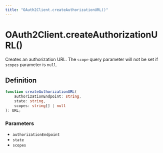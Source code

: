 ```yaml
---
title: "OAuth2Client.createAuthorizationURL()"
---
```


# OAuth2Client.createAuthorizationURL()

Creates an authorization URL. The `scope` query parameter will not be set if `scopes` parameter is `null`.

## Definition

```ts
function createAuthorizationURL(
	authorizationEndpoint: string,
	state: string,
	scopes: string[] | null
): URL;
```

### Parameters

- `authorizationEndpoint`
- `state`
- `scopes`
